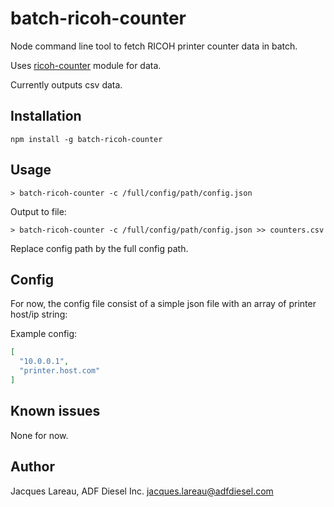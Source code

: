 # batch-ricoh-counter

Node command line tool to fetch RICOH printer counter data in batch.

Uses [ricoh-counter](http://github.com/ADFDiesel/ricoh-counter) module for data.

Currently outputs csv data.

## Installation

```
npm install -g batch-ricoh-counter
```

## Usage

```
> batch-ricoh-counter -c /full/config/path/config.json
```

Output to file:

```
> batch-ricoh-counter -c /full/config/path/config.json >> counters.csv
```

Replace config path by the full config path.

## Config

For now, the config file consist of a simple json file with an array of printer host/ip string:

Example config:

```json
[
  "10.0.0.1",
  "printer.host.com"
]
```

## Known issues

None for now.

## Author

Jacques Lareau, ADF Diesel Inc. <jacques.lareau@adfdiesel.com>